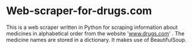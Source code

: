 # Web-scraper-for-drugs.com
This is a web scraper written in Python for scraping information about medicines in alphabetical order from the website 'www.drugs.com' .
The medicine names are stored in a dictionary.
It makes use of BeautifulSoup.
